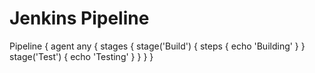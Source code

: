 # Jenkins Pipeline

Pipeline {
    agent any {
        stages {
            stage('Build') {
                steps {
                    echo 'Building'
                }
            }
            stage('Test') {
                echo 'Testing'
            }
        }
    }
}

